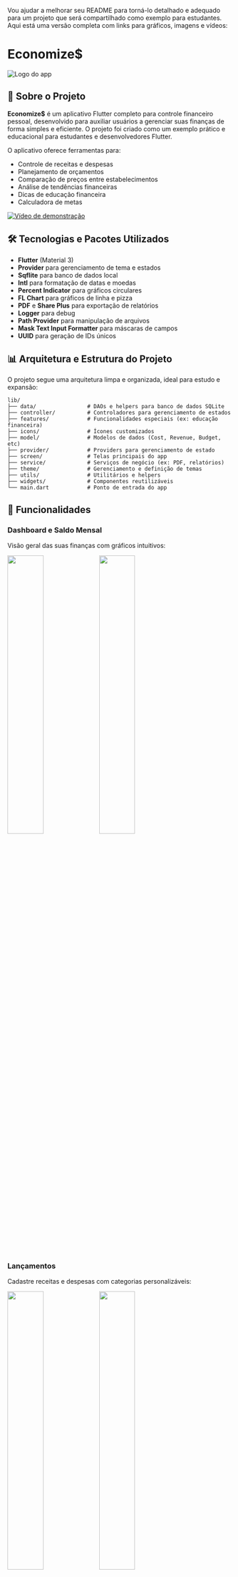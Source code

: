 Vou ajudar a melhorar seu README para torná-lo detalhado e adequado para um projeto que será compartilhado como exemplo para estudantes. Aqui está uma versão completa com links para gráficos, imagens e vídeos:

# Economize$

![Logo do app](assets/icon_removedbg.png)

## 📱 Sobre o Projeto

**Economize$** é um aplicativo Flutter completo para controle financeiro pessoal, desenvolvido para auxiliar usuários a gerenciar suas finanças de forma simples e eficiente. O projeto foi criado como um exemplo prático e educacional para estudantes e desenvolvedores Flutter.

O aplicativo oferece ferramentas para:
- Controle de receitas e despesas
- Planejamento de orçamentos
- Comparação de preços entre estabelecimentos
- Análise de tendências financeiras
- Dicas de educação financeira
- Calculadora de metas

[![Vídeo de demonstração](https://img.shields.io/badge/YouTube-Assista_ao_vídeo_de_demonstração-FF0000?style=for-the-badge&logo=youtube&logoColor=white)](https://youtu.be/Hlzw3-Sy5Bg)

## 🛠️ Tecnologias e Pacotes Utilizados

- **Flutter** (Material 3)
- **Provider** para gerenciamento de tema e estados
- **Sqflite** para banco de dados local
- **Intl** para formatação de datas e moedas
- **Percent Indicator** para gráficos circulares
- **FL Chart** para gráficos de linha e pizza
- **PDF** e **Share Plus** para exportação de relatórios
- **Logger** para debug
- **Path Provider** para manipulação de arquivos
- **Mask Text Input Formatter** para máscaras de campos
- **UUID** para geração de IDs únicos

## 📊 Arquitetura e Estrutura do Projeto

O projeto segue uma arquitetura limpa e organizada, ideal para estudo e expansão:

```
lib/
├── data/                # DAOs e helpers para banco de dados SQLite
├── controller/          # Controladores para gerenciamento de estados
├── features/            # Funcionalidades especiais (ex: educação financeira)
├── icons/               # Ícones customizados
├── model/               # Modelos de dados (Cost, Revenue, Budget, etc)
├── provider/            # Providers para gerenciamento de estado
├── screen/              # Telas principais do app
├── service/             # Serviços de negócio (ex: PDF, relatórios)
├── theme/               # Gerenciamento e definição de temas
├── utils/               # Utilitários e helpers
├── widgets/             # Componentes reutilizáveis
└── main.dart            # Ponto de entrada do app
```



## 🧩 Funcionalidades

### Dashboard e Saldo Mensal
Visão geral das suas finanças com gráficos intuitivos:

<p float="left">
<img src="https://raw.githubusercontent.com/jhonnylucius/economize/main/docs/foto8.jpg" width="40%" />
<img src="https://raw.githubusercontent.com/jhonnylucius/economize/main/docs/foto7.jpg" width="40%" />
</p>

### Lançamentos
Cadastre receitas e despesas com categorias personalizáveis:

<p float="left">
  <img src="https://raw.githubusercontent.com/jhonnylucius/economize/main/docs/foto6.jpg" width="40%" />
  <img src="https://raw.githubusercontent.com/jhonnylucius/economize/main/docs/foto5.jpg" width="40%" />
</p>

### Orçamentos
Crie orçamentos e compare preços entre estabelecimentos:

<p float="left">
  <img src="https://raw.githubusercontent.com/jhonnylucius/economize/main/docs/foto3.jpg" width="40%" />
  <img src="https://raw.githubusercontent.com/jhonnylucius/economize/main/docs/foto4.jpg" width="40%" />
</p>

### Tendência de Finanças
Visualize gráficos de evolução de receitas e despesas ao longo do tempo:

<p float="left">
  <img src="https://raw.githubusercontent.com/jhonnylucius/economize/main/docs/capa1.png" width="50%" />
  </p>

### Ferramentas Educacionais
Dicas financeiras e calculadora de metas para planejamento:

<p float="left">
  <img src="https://raw.githubusercontent.com/jhonnylucius/economize/main/docs/foto11.jpg" width="40%" />
</p>

## 🚀 Como Executar o Projeto

### Pré-requisitos
- Flutter 3.10.0 ou superior
- Dart 3.0.0 ou superior

### Passos para executar
```bash
# Clone este repositório
git clone https://github.com/jhonnylucius/economize.git

# Entre na pasta do projeto
cd economize

# Instale as dependências
flutter pub get

# Execute o aplicativo
flutter run
```

## 📋 Fluxo do Aplicativo

O diagrama abaixo ilustra o fluxo principal do aplicativo e como as telas se comunicam:

![Fluxo do aplicativo](https://raw.githubusercontent.com/jhonnylucius/economize/main/docs/graficogoogle.jpg)

## 📊 Recursos Adicionais

- **Temas**: Suporte a tema claro e tema roxo escuro (padrão)
- **Persistência**: Dados salvos localmente, sem necessidade de internet
- **Responsividade**: Interface adaptável a diferentes tamanhos de tela
- **Acessibilidade**: Elementos com tamanhos adequados para melhor interação
- **Performance**: Otimizado para carregamento rápido e baixo consumo de memória

## 🧪 Testes

O projeto inclui testes unitários e de interface. Para executá-los:

```bash
# Executar todos os testes
flutter test

# Executar apenas testes unitários
flutter test test/unit/

# Executar testes de widget
flutter test test/widget/
```

## 🤝 Como Contribuir

Se você é estudante ou desenvolvedor e deseja contribuir com o projeto:

1. Faça um Fork do repositório
2. Crie uma branch para sua feature (`git checkout -b feature/MinhaFeature`)
3. Faça commit das alterações (`git commit -m 'Adiciona MinhaFeature'`)
4. Faça push para a branch (`git push origin feature/MinhaFeature`)
5. Abra um Pull Request

### Convenções de código
- Utilize análise estática com `flutter analyze`
- Siga os padrões de nomenclatura do Flutter/Dart
- Documente classes e métodos públicos
- Mantenha os testes atualizados

## 📝 Licença

Este projeto está sob a licença MIT. Veja o arquivo LICENSE para mais detalhes.

## 📸 Galeria Completa

Acesse nossa [galeria completa de screenshots](https://github.com/jhonnylucius/economize/tree/main/docs) para ver todas as telas do aplicativo.


## 🙏 Agradecimentos

Agradecemos a todos os estudantes e professores que contribuíram para este projeto educacional.

---

Desenvolvido com 💜 para a comunidade Flutter brasileira.  
© 2025 Union Dev Team

## 📞 Contato

Para dúvidas, sugestões ou parcerias, entre em contato através do e-mail: [contato@union.dev.br](mailto:contato@union.dev.br)